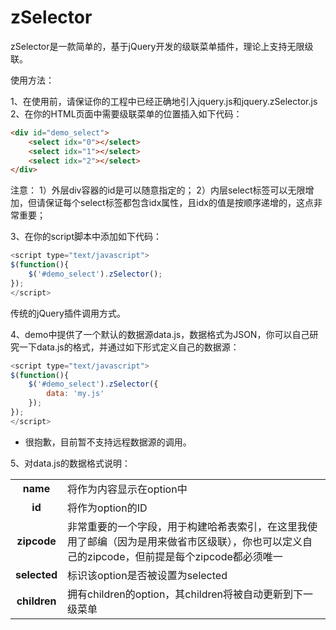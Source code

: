 # zSelector
zSelector是一款简单的，基于jQuery开发的级联菜单插件，理论上支持无限级联。

使用方法：

1、在使用前，请保证你的工程中已经正确地引入jquery.js和jquery.zSelector.js
2、在你的HTML页面中需要级联菜单的位置插入如下代码：
```html
<div id="demo_select">
    <select idx="0"></select>
    <select idx="1"></select>
    <select idx="2"></select>
</div>
```
注意：
1）外层div容器的id是可以随意指定的；
2）内层select标签可以无限增加，但请保证每个select标签都包含idx属性，且idx的值是按顺序递增的，这点非常重要；

3、在你的script脚本中添加如下代码：
```javascript
<script type="text/javascript">
$(function(){
    $('#demo_select').zSelector();
});
</script>
```
传统的jQuery插件调用方式。

4、demo中提供了一个默认的数据源data.js，数据格式为JSON，你可以自己研究一下data.js的格式，并通过如下形式定义自己的数据源：
```javascript
<script type="text/javascript">
$(function(){
	$('#demo_select').zSelector({
		data: 'my.js'
	});
});
</script>
```
* 很抱歉，目前暂不支持远程数据源的调用。

5、对data.js的数据格式说明：
<table>
	<tr>
		<td style="text-align: center;"><b>name</b></td>
		<td>将作为内容显示在option中</td>
	</tr>
	<tr>
		<td style="text-align: center;"><b>id</b></td>
		<td>将作为option的ID</td>
	</tr>
	<tr>
		<td style="text-align: center;"><b>zipcode</b></td>
		<td>非常重要的一个字段，用于构建哈希表索引，在这里我使用了邮编（因为是用来做省市区级联），你也可以定义自己的zipcode，但前提是每个zipcode都必须唯一</td>
	</tr>
	<tr>
		<td style="text-align: center;"><b>selected</b></td>
		<td>标识该option是否被设置为selected</td>
	</tr>
	<tr>
		<td style="text-align: center;"><b>children</b></td>
		<td>拥有children的option，其children将被自动更新到下一级菜单</td>
	</tr>
</table>
